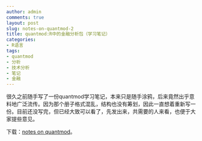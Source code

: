 ```yaml
---
author: admin
comments: true
layout: post
slug: notes-on-quantmod-2
title: quantmod:R中的金融分析包（学习笔记）
categories:
- R语言
tags:
- quantmod
- 分析
- 技术分析
- 笔记
- 金融
---
```


很久之前随手写了一份quantmod学习笔记，本来只是随手涂鸦，后来竟然出乎意料地广泛流传。因为那个册子格式混乱，结构也没有筹划，因此一直想着重新写一份。目前还没写完，但已经大致可以看了，先发出来，共需要的人来看，也便于大家提些意见。

下载：[notes on quantmod](http://yishuo.org/wp-content/uploads/2012/02/quantmod-R中的金融分析包.pdf)。
